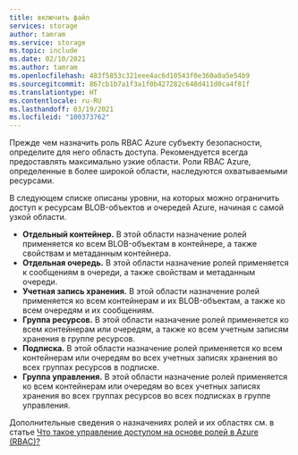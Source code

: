 ```yaml
---
title: включить файл
services: storage
author: tamram
ms.service: storage
ms.topic: include
ms.date: 02/10/2021
ms.author: tamram
ms.openlocfilehash: 483f5853c321eee4ac6d10543f0e360a0a5e54b9
ms.sourcegitcommit: 867cb1b7a1f3a1f0b427282c648d411d0ca4f81f
ms.translationtype: HT
ms.contentlocale: ru-RU
ms.lasthandoff: 03/19/2021
ms.locfileid: "100373762"
---
```

Прежде чем назначить роль RBAC Azure субъекту безопасности, определите для него область доступа. Рекомендуется всегда предоставлять максимально узкие области. Роли RBAC Azure, определенные в более широкой области, наследуются охватываемыми ресурсами.

В следующем списке описаны уровни, на которых можно ограничить доступ к ресурсам BLOB-объектов и очередей Azure, начиная с самой узкой области.

- **Отдельный контейнер.** В этой области назначение ролей применяется ко всем BLOB-объектам в контейнере, а также свойствам и метаданным контейнера.
- **Отдельная очередь.** В этой области назначение ролей применяется к сообщениям в очереди, а также свойствам и метаданным очереди.
- **Учетная запись хранения.** В этой области назначение ролей применяется ко всем контейнерам и их BLOB-объектам, а также ко всем очередям и их сообщениям.
- **Группа ресурсов.** В этой области назначение ролей применяется ко всем контейнерам или очередям, а также ко всем учетным записям хранения в группе ресурсов.
- **Подписка.** В этой области назначение ролей применяется ко всем контейнерам или очередям во всех учетных записях хранения во всех группах ресурсов в подписке.
- **Группа управления.** В этой области назначение ролей применяется ко всем контейнерам или очередям во всех учетных записях хранения во всех группах ресурсов во всех подписках в группе управления.

Дополнительные сведения о назначениях ролей и их областях см. в статье [Что такое управление доступом на основе ролей в Azure (RBAC)?](../articles/role-based-access-control/overview.md)
